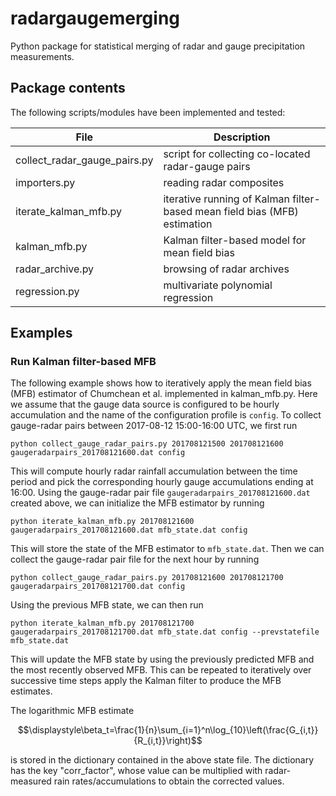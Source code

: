 # radargaugemerging
Python package for statistical merging of radar and gauge precipitation measurements.

## Package contents

The following scripts/modules have been implemented and tested:

| File                            | Description                                                               |
|---------------------------------|---------------------------------------------------------------------------|
| collect_radar_gauge_pairs.py    | script for collecting co-located radar-gauge pairs                        |
| importers.py                    | reading radar composites                                                  |
| iterate_kalman_mfb.py           | iterative running of Kalman filter-based mean field bias (MFB) estimation |
| kalman_mfb.py                   | Kalman filter-based model for mean field bias                             |
| radar_archive.py                | browsing of radar archives                                                |
| regression.py                   | multivariate polynomial regression                                        |

## Examples

### Run Kalman filter-based MFB

The following example shows how to iteratively apply the mean field bias (MFB) estimator of Chumchean et al. implemented in kalman_mfb.py. Here we assume that the gauge data source is configured to be hourly accumulation and the name of the configuration profile is `config`. To collect gauge-radar pairs between 2017-08-12 15:00-16:00 UTC, we first run

    python collect_gauge_radar_pairs.py 201708121500 201708121600 gaugeradarpairs_201708121600.dat config

This will compute hourly radar rainfall accumulation between the time period and pick the corresponding hourly gauge accumulations ending at 16:00. Using the gauge-radar pair file `gaugeradarpairs_201708121600.dat` created above, we can initialize the MFB estimator by running

    python iterate_kalman_mfb.py 201708121600 gaugeradarpairs_201708121600.dat mfb_state.dat config

This will store the state of the MFB estimator to `mfb_state.dat`. Then we can collect the gauge-radar pair file for the next hour by running

    python collect_gauge_radar_pairs.py 201708121600 201708121700 gaugeradarpairs_201708121700.dat config

Using the previous MFB state, we can then run

    python iterate_kalman_mfb.py 201708121700 gaugeradarpairs_201708121700.dat mfb_state.dat config --prevstatefile mfb_state.dat

This will update the MFB state by using the previously predicted MFB and the most recently observed MFB. This can be repeated to iteratively over successive time steps apply the Kalman filter to produce the MFB estimates.

The logarithmic MFB estimate

$$\displaystyle\beta_t=\frac{1}{n}\sum_{i=1}^n\log_{10}\left(\frac{G_{i,t}}{R_{i,t}}\right)$$

is stored in the dictionary contained in the above state file. The dictionary has the key "corr_factor", whose value can be multiplied with radar-measured rain rates/accumulations to obtain the corrected values.